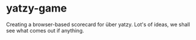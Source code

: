 # yatzy-game

Creating a browser-based scorecard for über yatzy.
Lot's of ideas, we shall see what comes out if anything.